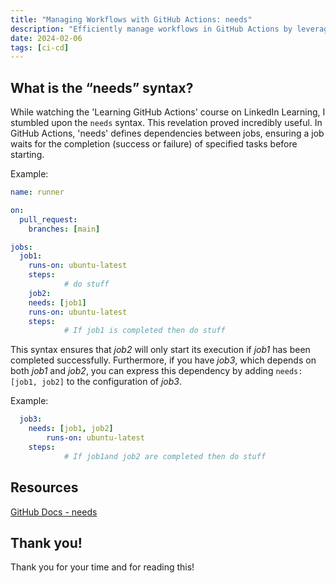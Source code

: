 ```yaml
---
title: "Managing Workflows with GitHub Actions: needs"
description: "Efficiently manage workflows in GitHub Actions by leveraging the “needs” syntax for job control."
date: 2024-02-06
tags: [ci-cd]
---
```


## What is the “needs” syntax?

While watching the 'Learning GitHub Actions' course on LinkedIn Learning, I stumbled upon the `needs` syntax. This revelation proved incredibly useful. In GitHub Actions, 'needs' defines dependencies between jobs, ensuring a job waits for the completion (success or failure) of specified tasks before starting.

Example:

```yaml
name: runner

on:
  pull_request:
    branches: [main]

jobs:
  job1:
    runs-on: ubuntu-latest
    steps:
			# do stuff
	job2:
    needs: [job1]
    runs-on: ubuntu-latest
    steps:
			# If job1 is completed then do stuff

```

This syntax ensures that _job2_ will only start its execution if _job1_ has been completed successfully. Furthermore, if you have _job3_, which depends on both _job1_ and _job2_, you can express this dependency by adding `needs: [job1, job2]` to the configuration of _job3_.

Example:

```yaml
  job3:
    needs: [job1, job2]
		runs-on: ubuntu-latest
    steps:
			# If job1and job2 are completed then do stuff
```

## Resources

[GitHub Docs - needs](https://docs.github.com/en/actions/using-workflows/workflow-syntax-for-github-actions#jobsjob_idneeds)

## Thank you!

Thank you for your time and for reading this!
